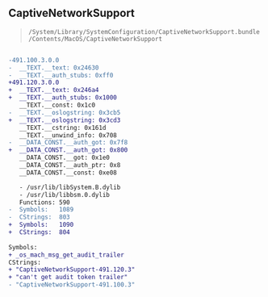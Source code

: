## CaptiveNetworkSupport

> `/System/Library/SystemConfiguration/CaptiveNetworkSupport.bundle/Contents/MacOS/CaptiveNetworkSupport`

```diff

-491.100.3.0.0
-  __TEXT.__text: 0x24630
-  __TEXT.__auth_stubs: 0xff0
+491.120.3.0.0
+  __TEXT.__text: 0x246a4
+  __TEXT.__auth_stubs: 0x1000
   __TEXT.__const: 0x1c0
-  __TEXT.__oslogstring: 0x3cb5
+  __TEXT.__oslogstring: 0x3cd3
   __TEXT.__cstring: 0x161d
   __TEXT.__unwind_info: 0x708
-  __DATA_CONST.__auth_got: 0x7f8
+  __DATA_CONST.__auth_got: 0x800
   __DATA_CONST.__got: 0x1e0
   __DATA_CONST.__auth_ptr: 0x8
   __DATA_CONST.__const: 0xe08

   - /usr/lib/libSystem.B.dylib
   - /usr/lib/libbsm.0.dylib
   Functions: 590
-  Symbols:   1089
-  CStrings:  803
+  Symbols:   1090
+  CStrings:  804
 
Symbols:
+ _os_mach_msg_get_audit_trailer
CStrings:
+ "CaptiveNetworkSupport-491.120.3"
+ "can't get audit token trailer"
- "CaptiveNetworkSupport-491.100.3"

```
